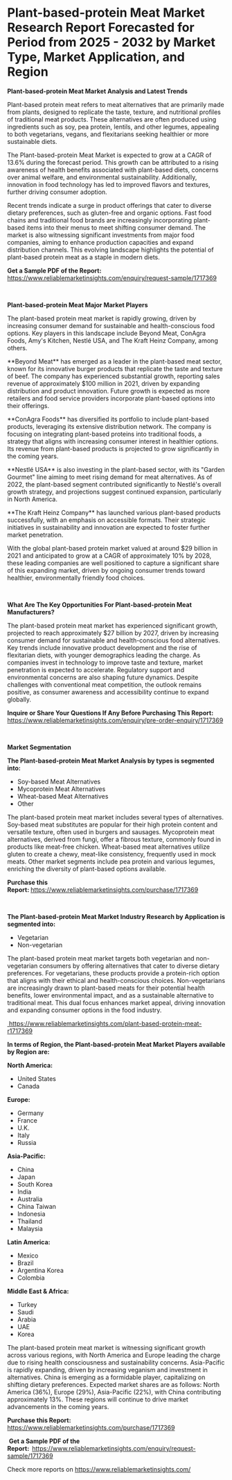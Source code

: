 <p><h1>Plant-based-protein Meat Market Research Report Forecasted for Period from 2025 -  2032 by Market Type, Market Application, and Region</h1></p><p><strong>Plant-based-protein Meat Market Analysis and Latest Trends</strong></p>
<p><p>Plant-based protein meat refers to meat alternatives that are primarily made from plants, designed to replicate the taste, texture, and nutritional profiles of traditional meat products. These alternatives are often produced using ingredients such as soy, pea protein, lentils, and other legumes, appealing to both vegetarians, vegans, and flexitarians seeking healthier or more sustainable diets.</p><p>The Plant-based-protein Meat Market is expected to grow at a CAGR of 13.6% during the forecast period. This growth can be attributed to a rising awareness of health benefits associated with plant-based diets, concerns over animal welfare, and environmental sustainability. Additionally, innovation in food technology has led to improved flavors and textures, further driving consumer adoption. </p><p>Recent trends indicate a surge in product offerings that cater to diverse dietary preferences, such as gluten-free and organic options. Fast food chains and traditional food brands are increasingly incorporating plant-based items into their menus to meet shifting consumer demand. The market is also witnessing significant investments from major food companies, aiming to enhance production capacities and expand distribution channels. This evolving landscape highlights the potential of plant-based protein meat as a staple in modern diets.</p></p>
<p><strong>Get a Sample PDF of the Report:&nbsp;</strong> <a href="https://www.reliablemarketinsights.com/enquiry/request-sample/1717369?utm_campaign=3168&utm_medium=2&utm_source=Github&utm_content=ia&utm_term=25032025&utm_id=plant-based-protein-meat">https://www.reliablemarketinsights.com/enquiry/request-sample/1717369</a></p>
<p>&nbsp;</p>
<p><strong>Plant-based-protein Meat Major Market Players</strong></p>
<p><p>The plant-based protein meat market is rapidly growing, driven by increasing consumer demand for sustainable and health-conscious food options. Key players in this landscape include Beyond Meat, ConAgra Foods, Amy's Kitchen, Nestlé USA, and The Kraft Heinz Company, among others.</p><p>**Beyond Meat** has emerged as a leader in the plant-based meat sector, known for its innovative burger products that replicate the taste and texture of beef. The company has experienced substantial growth, reporting sales revenue of approximately $100 million in 2021, driven by expanding distribution and product innovation. Future growth is expected as more retailers and food service providers incorporate plant-based options into their offerings.</p><p>**ConAgra Foods** has diversified its portfolio to include plant-based products, leveraging its extensive distribution network. The company is focusing on integrating plant-based proteins into traditional foods, a strategy that aligns with increasing consumer interest in healthier options. Its revenue from plant-based products is projected to grow significantly in the coming years.</p><p>**Nestlé USA** is also investing in the plant-based sector, with its "Garden Gourmet" line aiming to meet rising demand for meat alternatives. As of 2022, the plant-based segment contributed significantly to Nestlé's overall growth strategy, and projections suggest continued expansion, particularly in North America.</p><p>**The Kraft Heinz Company** has launched various plant-based products successfully, with an emphasis on accessible formats. Their strategic initiatives in sustainability and innovation are expected to foster further market penetration.</p><p>With the global plant-based protein market valued at around $29 billion in 2021 and anticipated to grow at a CAGR of approximately 10% by 2028, these leading companies are well positioned to capture a significant share of this expanding market, driven by ongoing consumer trends toward healthier, environmentally friendly food choices.</p></p>
<p>&nbsp;</p>
<p><strong>What Are The Key Opportunities For Plant-based-protein Meat Manufacturers?</strong></p>
<p><p>The plant-based protein meat market has experienced significant growth, projected to reach approximately $27 billion by 2027, driven by increasing consumer demand for sustainable and health-conscious food alternatives. Key trends include innovative product development and the rise of flexitarian diets, with younger demographics leading the charge. As companies invest in technology to improve taste and texture, market penetration is expected to accelerate. Regulatory support and environmental concerns are also shaping future dynamics. Despite challenges with conventional meat competition, the outlook remains positive, as consumer awareness and accessibility continue to expand globally.</p></p>
<p><strong>Inquire or Share Your Questions If Any Before Purchasing This Report:</strong> <a href="https://www.reliablemarketinsights.com/enquiry/pre-order-enquiry/1717369?utm_campaign=3168&utm_medium=2&utm_source=Github&utm_content=ia&utm_term=25032025&utm_id=plant-based-protein-meat">https://www.reliablemarketinsights.com/enquiry/pre-order-enquiry/1717369</a></p>
<p>&nbsp;</p>
<p><strong>Market Segmentation</strong></p>
<p><strong>The Plant-based-protein Meat Market Analysis by types is segmented into:</strong></p>
<p><ul><li>Soy-based Meat Alternatives</li><li>Mycoprotein Meat Alternatives</li><li>Wheat-based Meat Alternatives</li><li>Other</li></ul></p>
<p><p>The plant-based protein meat market includes several types of alternatives. Soy-based meat substitutes are popular for their high protein content and versatile texture, often used in burgers and sausages. Mycoprotein meat alternatives, derived from fungi, offer a fibrous texture, commonly found in products like meat-free chicken. Wheat-based meat alternatives utilize gluten to create a chewy, meat-like consistency, frequently used in mock meats. Other market segments include pea protein and various legumes, enriching the diversity of plant-based options available.</p></p>
<p><strong>Purchase this Report:&nbsp;</strong><a href="https://www.reliablemarketinsights.com/purchase/1717369?utm_campaign=3168&utm_medium=2&utm_source=Github&utm_content=ia&utm_term=25032025&utm_id=plant-based-protein-meat">https://www.reliablemarketinsights.com/purchase/1717369</a></p>
<p>&nbsp;</p>
<p><strong>The Plant-based-protein Meat Market Industry Research by Application is segmented into:</strong></p>
<p><ul><li>Vegetarian</li><li>Non-vegetarian</li></ul></p>
<p><p>The plant-based protein meat market targets both vegetarian and non-vegetarian consumers by offering alternatives that cater to diverse dietary preferences. For vegetarians, these products provide a protein-rich option that aligns with their ethical and health-conscious choices. Non-vegetarians are increasingly drawn to plant-based meats for their potential health benefits, lower environmental impact, and as a sustainable alternative to traditional meat. This dual focus enhances market appeal, driving innovation and expanding consumer options in the food industry.</p></p>
<p><a href="https://www.reliablemarketinsights.com/plant-based-protein-meat-r1717369?utm_campaign=3168&utm_medium=2&utm_source=Github&utm_content=ia&utm_term=25032025&utm_id=plant-based-protein-meat">&nbsp;https://www.reliablemarketinsights.com/plant-based-protein-meat-r1717369</a></p>
<p><strong>In terms of Region, the Plant-based-protein Meat Market Players available by Region are:</strong></p>
<p>
    <p> <strong> North America: </strong>
        <ul>
            <li>United States</li>
            <li>Canada</li>
        </ul>
        </p> 
    <p> <strong> Europe: </strong>
        <ul>
            <li>Germany</li>
            <li>France</li>
            <li>U.K.</li>
            <li>Italy</li>
            <li>Russia</li>
        </ul>
        </p> 
    <p> <strong> Asia-Pacific: </strong>
        <ul>
            <li>China</li>
            <li>Japan</li>
            <li>South Korea</li>
            <li>India</li>
            <li>Australia</li>
            <li>China Taiwan</li>
            <li>Indonesia</li>
            <li>Thailand</li>
            <li>Malaysia</li>
        </ul>
        </p> 
    <p> <strong> Latin America: </strong>
        <ul>
            <li>Mexico</li>
            <li>Brazil</li>
            <li>Argentina Korea</li>
            <li>Colombia</li>
        </ul>
        </p> 
    <p> <strong> Middle East & Africa: </strong>
        <ul>
            <li>Turkey</li>
            <li>Saudi</li>
            <li>Arabia</li>
            <li>UAE</li>
            <li>Korea</li>
        </ul>
    </p>
    </p>
<p><p>The plant-based protein meat market is witnessing significant growth across various regions, with North America and Europe leading the charge due to rising health consciousness and sustainability concerns. Asia-Pacific is rapidly expanding, driven by increasing veganism and investment in alternatives. China is emerging as a formidable player, capitalizing on shifting dietary preferences. Expected market shares are as follows: North America (36%), Europe (29%), Asia-Pacific (22%), with China contributing approximately 13%. These regions will continue to drive market advancements in the coming years.</p></p>
<p><strong>Purchase this Report: </strong><a href="https://www.reliablemarketinsights.com/purchase/1717369?utm_campaign=3168&utm_medium=2&utm_source=Github&utm_content=ia&utm_term=25032025&utm_id=plant-based-protein-meat">https://www.reliablemarketinsights.com/purchase/1717369</a></p>
<p>&nbsp;<strong>Get a Sample PDF of the Report:&nbsp;&nbsp;</strong><a href="https://www.reliablemarketinsights.com/enquiry/request-sample/1717369?utm_campaign=3168&utm_medium=2&utm_source=Github&utm_content=ia&utm_term=25032025&utm_id=plant-based-protein-meat">https://www.reliablemarketinsights.com/enquiry/request-sample/1717369</a></p>
<p><strong></strong></p>
<p>Check more reports on <a href="https://www.reliablemarketinsights.com/?utm_campaign=3168&utm_medium=2&utm_source=Github&utm_content=ia&utm_term=25032025&utm_id=plant-based-protein-meat">https://www.reliablemarketinsights.com/</a></p>
